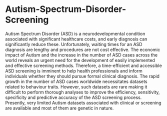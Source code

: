 # Autism-Spectrum-Disorder-Screening
Autism Spectrum Disorder (ASD) is a neurodevelopmental condition associated with significant healthcare costs, and early diagnosis can significantly reduce these. Unfortunately, waiting times for an ASD diagnosis are lengthy and procedures are not cost effective. The economic impact of Autism and the increase in the number of ASD cases across the world reveals an urgent need for the development of easily implemented and effective screening methods. Therefore, a time-efficient and accessible ASD screening is imminent to help health professionals and inform individuals whether they should pursue formal clinical diagnosis.
The rapid growth in the number of ASD cases worldwide necessitates datasets related to behaviour traits. However, such datasets are rare making it difficult to perform thorough analyses to improve the efficiency, sensitivity, specificity and predictive accuracy of the ASD screening process. Presently, very limited Autism datasets associated with clinical or screening are available and most of them are genetic in nature.
